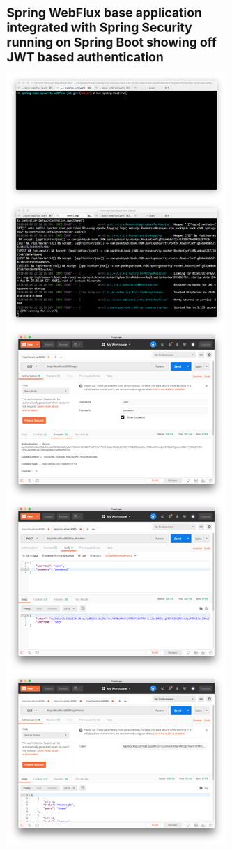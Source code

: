 # Spring WebFlux base application integrated with Spring Security running on Spring Boot showing off JWT based authentication
<img src="../screenshots/1.1.png" alt="" align="center">  
  
<img src="../screenshots/1.2.png" alt="" align="center">  

<img src="../screenshots/1.3.png" alt="" align="center">  

<img src="../screenshots/1.4.png" alt="" align="center">  

<img src="../screenshots/1.5.png" alt="" align="center">  
